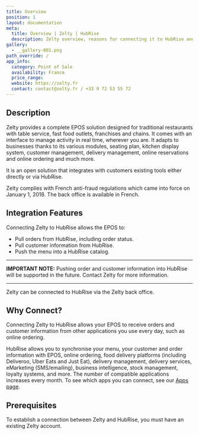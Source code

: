 ```yaml
---
title: Overview
position: 1
layout: documentation
meta:
  title: Overview | Zelty | HubRise
  description: Zelty overview, reasons for connecting it to HubRise and summary of integrated features. Synchronise data between your EPOS and your apps.
gallery:
  - __gallery-001.png
path_override: /
app_info:
  category: Point of Sale
  availability: France
  price_range:
  website: https://zelty.fr
  contact: contact@zelty.fr / +33 9 72 53 55 72
---
```


## Description

Zelty provides a complete EPOS solution designed for traditional restaurants with table service, fast food outlets, franchises and chains. It comes with an interface to manage activity in real time, wherever you are. It adapts to businesses thanks to its various modules, seating plan, kitchen display system, customer management, delivery management, online reservations and online ordering and much more.

It is an open solution that integrates with customers existing tools either directly or via HubRise.

Zelty complies with French anti-fraud regulations which came into force on January 1, 2018.
The back office is available in French.

## Integration Features

Connecting Zelty to HubRise allows the EPOS to:

- Pull orders from HubRise, including order status.
- Pull customer information from HubRise.
- Push the menu into a HubRise catalog.

---

**IMPORTANT NOTE:** Pushing order and customer information into HubRise will be supported in the future. Contact Zelty for more information.

---

Zelty can be connected to HubRise via the Zelty back office.

## Why Connect?

Connecting Zelty to HubRise allows your EPOS to receive orders and customer information from other applications you use every day, such as online ordering.

HubRise allows you to synchronise your menu, your customer and order information with EPOS, online ordering, food delivery platforms (including Deliveroo, Uber Eats and Just Eat), delivery management, delivery services, eMarketing (SMS/emailing), business intelligence, stock management, loyalty systems, and more. The number of compatible applications increases every month. To see which apps you can connect, see our [Apps page](/apps).

## Prerequisites

To establish a connection between Zelty and HubRise, you must have an existing Zelty account.
